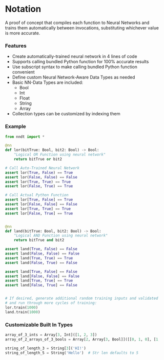 # Notation

A proof of concept that compiles each function to Neural Networks and trains
them automatically between invocations, substituting whichever value is more
accurate.

### Features

* Create automatically-trained neural network in 4 lines of code
* Supports calling bundled Python function for 100% accurate results
* Use subscript syntax to make calling bundled Python function convenient
* Define custom Neural Network-Aware Data Types as needed
* Basic NN-Data Types are included:
    * Bool
    * Int
    * Float
    * String
    * Array
* Collection types can be customized by indexing them

### Example

```python
from nndt import *

@nn
def lor(bitTrue: Bool, bit2: Bool) -> Bool:
    "Logical OR Function using neural network"
    return bitTrue or bit2

# Call Auto-Trained Neural Network
assert lor(True, False) == True
assert lor(False, False) == False
assert lor(True, True) == True
assert lor(False, True) == True

# Call Actual Python Function
assert lor[True, False] == True
assert lor[False, False] == False
assert lor[True, True] == True
assert lor[False, True] == True


@nn
def land(bitTrue: Bool, bit2: Bool) -> Bool:
    "Logical AND Function using neural network"
    return bitTrue and bit2

assert land(True, False) == False
assert land(False, False) == False
assert land(True, True) == True
assert land(False, True) == False

assert land[True, False] == False
assert land[False, False] == False
assert land[True, True] == True
assert land[False, True] == False


# If desired, generate additional random training inputs and validated outputs,
# and run through more cycles of training:
lor.train(1000)
land.train(1000)

```


### Customizable Built In Types

```python
array_of_3_ints = Array[3, Int]([1, 2, 3])
array_of_2_arrays_of_3_bools = Array[2, Array[3, Bool]]([[0, 1, 0], [1, 1, 1]])

string_of_length_3 = String[3]('HI!')
string_of_length_5 = String('Hello')  # Str len defaults to 5
```
